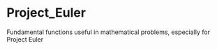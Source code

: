 Project_Euler
========

Fundamental functions useful in mathematical problems, especially for Project Euler